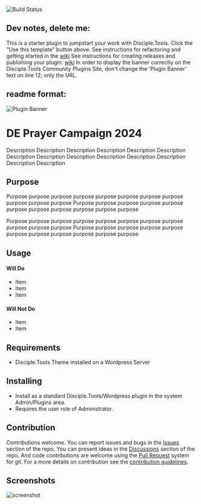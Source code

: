 ![Build Status](https://github.com/micahmills/DE-Prayer-2024actions/workflows/ci.yml/badge.svg?branch=master)

## Dev notes, delete me:

This is a starter plugin to jumpstart your work with Disciple.Tools.
Click the "Use this template" button above.
See instructions for refactoring and getting started in the [wiki](https://github.com/micahmills/DE-Prayer-2024wiki)
See instructions for creating releases and publishing your plugin: [wiki](https://github.com/micahmills/DE-Prayer-2024wiki)
In order to display the banner correctly on the Disciple.Tools Community Plugins Site, don't change the 'Plugin Banner' text on line 12; only the URL.

## readme format:

![Plugin Banner](https://raw.githubusercontent.com/Pray4Movement/ramadan-2024/b30402d97895e3f911efcb47fb8f29ccd1eb92e5/documentation/banner.png)

# DE Prayer Campaign 2024

Description Description Description Description Description Description Description
Description Description Description Description Description Description Description

## Purpose

Purpose purpose purpose purpose purpose purpose purpose purpose purpose purpose purpose
Purpose purpose purpose purpose purpose purpose purpose purpose purpose purpose purpose

Purpose purpose purpose purpose purpose purpose purpose purpose purpose purpose purpose
Purpose purpose purpose purpose purpose purpose purpose purpose purpose purpose purpose

## Usage

#### Will Do

- Item
- Item
- Item

#### Will Not Do

- Item
- Item

## Requirements

- Disciple.Tools Theme installed on a Wordpress Server

## Installing

- Install as a standard Disciple.Tools/Wordpress plugin in the system Admin/Plugins area.
- Requires the user role of Administrator.

## Contribution

Contributions welcome. You can report issues and bugs in the
[Issues](https://github.com/micahmills/DE-Prayer-2024issues) section of the repo. You can present ideas
in the [Discussions](https://github.com/micahmills/DE-Prayer-2024discussions) section of the repo. And
code contributions are welcome using the [Pull Request](https://github.com/micahmills/DE-Prayer-2024pulls)
system for git. For a more details on contribution see the
[contribution guidelines](https://github.com/micahmills/DE-Prayer-2024blob/master/CONTRIBUTING.md).

## Screenshots

![screenshot](documentation/community/starter-banners/banner-blue-green.png)
